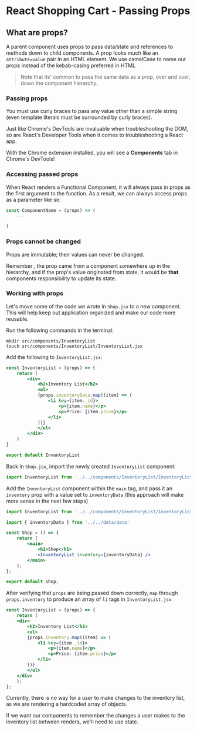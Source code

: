 # React Shopping Cart - Passing Props

## What are props? 
A parent component uses props to pass data/state and references to methods down to child components. A prop looks much like an `attribute=value` pair in an HTML element. We use camelCase to name our props instead of the kebab-casing preferred in HTML 
> Note that its' common to pass the same data as a prop, over and over, down the component hierarchy. 

### Passing props
You must use curly braces to pass any value other than a simple string (even template literals must be surrounded by curly braces).

Just like Chrome's DevTools are invaluable when troubleshooting the DOM, so are React's Developer Tools when it comes to troubleshooting a React app. 

With the Chrome extension installed, you will see a **Components** tab in Chrome's DevTools! 

### Accessing passed props
When React renders a Functional Component, it will always pass in props as the first argument to the function. As a result, we can always access props as a parameter like so: 

```jsx
const ComponentName = (props) => (
    ...

)
```

### Props cannot be changed
Props are immutable; their values can never be changed. 

Remember , the prop came from a component somewhere up in the hierarchy, and if the prop's value originated from state, it would be **that** components responsibility to update its state. 

### Working with props 
Let's move some of the code we wrote in `Shop.jsx` to a new component. This will help keep out application organized and make our code more reusable. 

Run the following commands in the terminal: 

```
mkdir src/components/InventoryList
touch src/components/InventoryList/InventoryList.jsx
```

Add the following to `InventoryList.jsx`:

```jsx
const InventoryList = (props) => {
    return (
        <div>
            <h2>Inventory List</h2>
            <ul>
            {props.inventoryData.map((item) => (
                <li key={item._id}>
                    <p>{item.name}</p>
                    <p>Price: {item.price}</p>
                </li>
            ))}
            </ul>
        </div>
    )
}

export default InventoryList
```

Back in `Shop.jsx`, import the newly created `InventoryList` component: 

```jsx
import InventoryList from '../../components/InventoryList/InventoryList';
```

Add the `InventoryList` component within the `main` tag, and pass it an `inventory` prop with a value set to `inventoryData` (this approach will make more sense in the next few steps)

```jsx 
import InventoryList from '../../components/InventoryList/InventoryList'

import { inventoryData } from '../../data/data'

const Shop = () => {
    return (
        <main>
            <h1>Shop</h1>
            <InventoryList inventory={inventoryData} />
        </main>
    );
};

export default Shop;
```

After verifying that `props` are being passed down correctly, `map` through `props.inventory` to produce an array of `li` tags in `InventoryList.jsx`:

```jsx
const InventoryList = (props) => {
    return (
    <div>
        <h2>Inventory List</h2>
        <ul>
        {props.inventory.map((item) => (
            <li key={item._id}>
                <p>{item.name}</p>
                <p>Price: {item.price}</p>
            </li>
        ))}
        </ul>
    </div>
    );
};
```

Currently, there is no way for a user to make changes to the inventory list, as we are rendering a hardcoded array of objects. 

If we want our components to remember the changes a user makes to the inventory list between renders, we'll need to use state. 